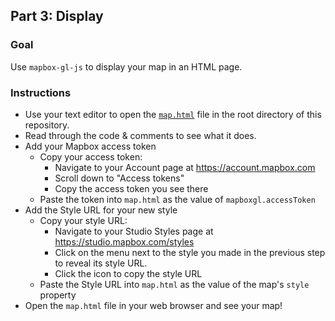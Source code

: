## Part 3: Display

### Goal

Use `mapbox-gl-js` to display your map in an HTML page.

### Instructions

- Use your text editor to open the [`map.html`](../map.html) file in the root directory of this repository.
- Read through the code & comments to see what it does.
- Add your Mapbox access token
  - Copy your access token:
    - Navigate to your Account page at https://account.mapbox.com
    - Scroll down to "Access tokens"
    - Copy the access token you see there
  - Paste the token into `map.html` as the value of `mapboxgl.accessToken`
- Add the Style URL for your new style
  - Copy your style URL:
    - Navigate to your Studio Styles page at https://studio.mapbox.com/styles
    - Click on the menu next to the style you made in the previous step to reveal its style URL.
    - Click the icon to copy the style URL
  - Paste the Style URL into `map.html` as the value of the map's `style` property
- Open the `map.html` file in your web browser and see your map!
